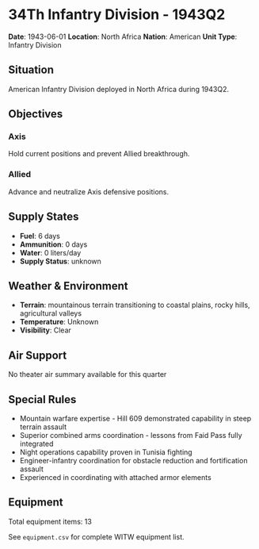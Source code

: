 # 34Th Infantry Division - 1943Q2

**Date**: 1943-06-01
**Location**: North Africa
**Nation**: American
**Unit Type**: Infantry Division

## Situation

American Infantry Division deployed in North Africa during 1943Q2.

## Objectives

### Axis
Hold current positions and prevent Allied breakthrough.

### Allied
Advance and neutralize Axis defensive positions.

## Supply States

- **Fuel**: 6 days
- **Ammunition**: 0 days
- **Water**: 0 liters/day
- **Supply Status**: unknown

## Weather & Environment

- **Terrain**: mountainous terrain transitioning to coastal plains, rocky hills, agricultural valleys
- **Temperature**: Unknown
- **Visibility**: Clear

## Air Support

No theater air summary available for this quarter

## Special Rules

- Mountain warfare expertise - Hill 609 demonstrated capability in steep terrain assault
- Superior combined arms coordination - lessons from Faid Pass fully integrated
- Night operations capability proven in Tunisia fighting
- Engineer-infantry coordination for obstacle reduction and fortification assault
- Experienced in coordinating with attached armor elements

## Equipment

Total equipment items: 13

See `equipment.csv` for complete WITW equipment list.
